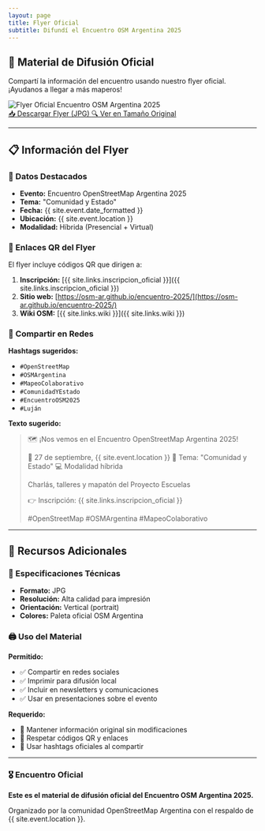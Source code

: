 ```yaml
---
layout: page
title: Flyer Oficial
subtitle: Difundí el Encuentro OSM Argentina 2025
---
```


<div class="flyer-completo">
  <h2>🎨 Material de Difusión Oficial</h2>
  
  <p>Compartí la información del encuentro usando nuestro flyer oficial. ¡Ayudanos a llegar a más maperos!</p>
  
  <img src="{{ '/assets/img/flyer_encuentro_oficial.jpg' | relative_url }}" alt="Flyer Oficial Encuentro OSM Argentina 2025" class="flyer-image">
  
  <div class="flyer-actions">
    <a href="{{ '/assets/img/flyer_encuentro_oficial.jpg' | relative_url }}" download="encuentro_osm_argentina_2025_flyer.jpg" class="btn btn-primary btn-large">
      📥 Descargar Flyer (JPG)
    </a>
    <a href="{{ '/assets/img/flyer_encuentro_oficial.jpg' | relative_url }}" target="_blank" class="btn btn-outline btn-large">
      🔍 Ver en Tamaño Original
    </a>
  </div>
</div>

---

## 📋 Información del Flyer

### 🎯 Datos Destacados

- **Evento:** Encuentro OpenStreetMap Argentina 2025
- **Tema:** "Comunidad y Estado"
- **Fecha:** {{ site.event.date_formatted }}
- **Ubicación:** {{ site.event.location }}
- **Modalidad:** Híbrida (Presencial + Virtual)

### 🔗 Enlaces QR del Flyer

El flyer incluye códigos QR que dirigen a:

1. **Inscripción:** [{{ site.links.inscripcion_oficial }}]({{ site.links.inscripcion_oficial }})
2. **Sitio web:** [https://osm-ar.github.io/encuentro-2025/](https://osm-ar.github.io/encuentro-2025/)
3. **Wiki OSM:** [{{ site.links.wiki }}]({{ site.links.wiki }})

### 📱 Compartir en Redes

**Hashtags sugeridos:**
- `#OpenStreetMap`
- `#OSMArgentina`
- `#MapeoColaborativo`
- `#ComunidadYEstado`
- `#EncuentroOSM2025`
- `#Luján`

**Texto sugerido:**
> 🗺️ ¡Nos vemos en el Encuentro OpenStreetMap Argentina 2025! 
> 
> 📅 27 de septiembre, {{ site.event.location }}
> 🎯 Tema: "Comunidad y Estado"
> 💻 Modalidad híbrida
> 
> Charlás, talleres y mapatón del Proyecto Escuelas
> 
> 👉 Inscripción: {{ site.links.inscripcion_oficial }}
> 
> #OpenStreetMap #OSMArgentina #MapeoColaborativo

---

## 🎨 Recursos Adicionales

### 📐 Especificaciones Técnicas

- **Formato:** JPG
- **Resolución:** Alta calidad para impresión
- **Orientación:** Vertical (portrait)
- **Colores:** Paleta oficial OSM Argentina

### 🖨️ Uso del Material

**Permitido:**
- ✅ Compartir en redes sociales
- ✅ Imprimir para difusión local
- ✅ Incluir en newsletters y comunicaciones
- ✅ Usar en presentaciones sobre el evento

**Requerido:**
- 📌 Mantener información original sin modificaciones
- 📌 Respetar códigos QR y enlaces
- 📌 Usar hashtags oficiales al compartir

---

<div class="footer-evento">
  <h3>🎖️ Encuentro Oficial</h3>
  <p><strong>Este es el material de difusión oficial del Encuentro OSM Argentina 2025.</strong></p>
  <p>Organizado por la comunidad OpenStreetMap Argentina con el respaldo de {{ site.event.location }}.</p>
</div>